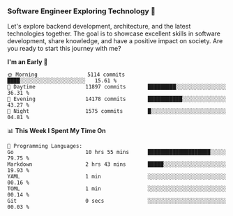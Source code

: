 ### Software Engineer Exploring Technology 🚀 

Let's explore backend development, architecture, and the latest technologies together. The goal is to showcase excellent skills in software development, share knowledge, and have a positive impact on society. Are you ready to start this journey with me?

<!--START_SECTION:waka-->
**I'm an Early 🐤** 

```text
🌞 Morning                5114 commits        ████░░░░░░░░░░░░░░░░░░░░░   15.61 % 
🌆 Daytime                11897 commits       █████████░░░░░░░░░░░░░░░░   36.31 % 
🌃 Evening                14178 commits       ███████████░░░░░░░░░░░░░░   43.27 % 
🌙 Night                  1575 commits        █░░░░░░░░░░░░░░░░░░░░░░░░   04.81 % 
```


📊 **This Week I Spent My Time On** 

```text
💬 Programming Languages: 
Go                       10 hrs 55 mins      ████████████████████░░░░░   79.75 % 
Markdown                 2 hrs 43 mins       █████░░░░░░░░░░░░░░░░░░░░   19.93 % 
YAML                     1 min               ░░░░░░░░░░░░░░░░░░░░░░░░░   00.16 % 
TOML                     1 min               ░░░░░░░░░░░░░░░░░░░░░░░░░   00.14 % 
Git                      0 secs              ░░░░░░░░░░░░░░░░░░░░░░░░░   00.03 % 
```


<!--END_SECTION:waka-->
